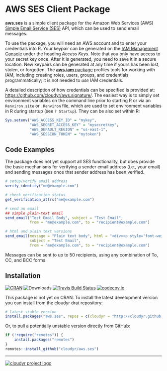 # AWS SES Client Package

**aws.ses** is a simple client package for the Amazon Web Services (AWS) [Simple Email Service (SES)](http://aws.amazon.com/ses/) API, which can be used to send email messages.

To use the package, you will need an AWS account and to enter your credentials into R. Your keypair can be generated on the [IAM Management Console](https://aws.amazon.com/) under the heading *Access Keys*. Note that you only have access to your secret key once. After it is generated, you need to save it in a secure location. New keypairs can be generated at any time if yours has been lost, stolen, or forgotten. The [**aws.iam** package](https://github.com/cloudyr/aws.iam) profiles tools for working with IAM, including creating roles, users, groups, and credentials programmatically; it is not needed to *use* IAM credentials.

A detailed description of how credentials can be specified is provided at: https://github.com/cloudyr/aws.signature/. The easiest way is to simply set environment variables on the command line prior to starting R or via an `Renviron.site` or `.Renviron` file, which are used to set environment variables in R during startup (see `? Startup`). They can be also set within R:

```R
Sys.setenv("AWS_ACCESS_KEY_ID" = "mykey",
           "AWS_SECRET_ACCESS_KEY" = "mysecretkey",
           "AWS_DEFAULT_REGION" = "us-east-1",
           "AWS_SESSION_TOKEN" = "mytoken")
```


## Code Examples

The package does not yet support all SES functionality, but does provide the basic mechanisms for verifying a sender email address (i.e., your email) and sending messages once that sender address has been verified.

```R
# setup/verify email address
verify_identity("me@example.com")

# check verification status
get_verification_attrs("me@example.com")

# send an email
## simple plain-text email
send_email("Test Email Body", subject = "Test Email", 
           from = "me@example.com", to = "recipient@example.com")

# html and plain text versions
send_email(message = "Plain text body", html = "<div><p style='font-weight=bold;'>HTML text body</p></div>", 
           subject = "Test Email", 
           from = "me@example.com", to = "recipient@example.com")
```

Messages can be sent to up to 50 recipients, using any combination of To, CC, and BCC forms.

## Installation

[![CRAN](https://www.r-pkg.org/badges/version/aws.ses)](https://cran.r-project.org/package=aws.ses)
![Downloads](https://cranlogs.r-pkg.org/badges/aws.ses)
[![Travis Build Status](https://travis-ci.org/cloudyr/aws.ses.png?branch=master)](https://travis-ci.org/cloudyr/aws.ses)
[![codecov.io](https://codecov.io/github/cloudyr/aws.ses/coverage.svg?branch=master)](https://codecov.io/github/cloudyr/aws.ses?branch=master)

This package is not yet on CRAN. To install the latest development version you can install from the cloudyr drat repository:

```R
# latest stable version
install.packages("aws.ses", repos = c(cloudyr = "http://cloudyr.github.io/drat", getOption("repos")))
```

Or, to pull a potentially unstable version directly from GitHub:

```R
if (!require("remotes")) {
    install.packages("remotes")
}
remotes::install_github("cloudyr/aws.ses")
```


---
[![cloudyr project logo](http://i.imgur.com/JHS98Y7.png)](https://github.com/cloudyr)
